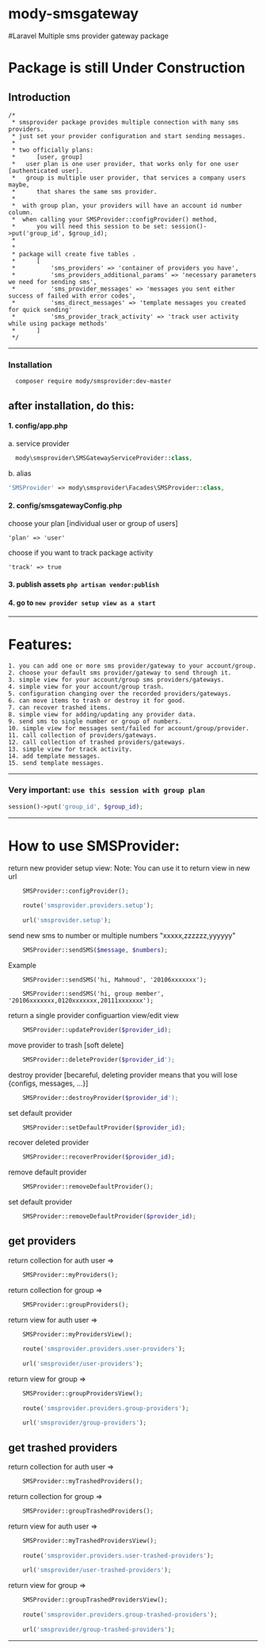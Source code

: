 # mody-smsgateway


#Laravel Multiple sms provider gateway package

# Package is still Under Construction

## Introduction

    /*
     * smsprovider package provides multiple connection with many sms providers.
     * just set your provider configuration and start sending messages.
     *
     * two officially plans:
     *      [user, group]
     *   user plan is one user provider, that works only for one user [authenticated user].
     *   group is multiple user provider, that services a company users maybe,
     *      that shares the same sms provider.
     *
     *  with group plan, your providers will have an account id number column.
     *  when calling your SMSProvider::configProvider() method,
     *      you will need this session to be set: session()->put('group_id', $group_id);
     *
     *
     * package will create five tables .
     *      [
     *          'sms_providers' => 'container of providers you have',
     *          'sms_providers_additional_params' => 'necessary parameters we need for sending sms',
     *          'sms_provider_messages' => 'messages you sent either success of failed with error codes',
     *          'sms_direct_messages' => 'template messages you created for quick sending'
     *          'sms_provider_track_activity' => 'track user activity while using package methods'
     *      ]
     */

----------------------------------------------------------------------

### Installation
      composer require mody/smsprovider:dev-master 


## after installation, do this:

#### 1. config/app.php
  a. service provider 
``` php
  mody\smsprovider\SMSGatewayServiceProvider::class,
```
  b. alias
  ```php
  'SMSProvider' => mody\smsprovider\Facades\SMSProvider::class,
```
#### 2. config/smsgatewayConfig.php

choose your plan [individual user or group of users]
    
    'plan' => 'user'
    
choose if you want to track package activity
    
    'track' => true

#### 3. publish assets ` php artisan vendor:publish `

#### 4. go to ` new provider setup view as a start ` 

--------------------------------------------------------------------------

# Features:
 ```
 1. you can add one or more sms provider/gateway to your account/group.
 2. choose your default sms provider/gateway to send through it.
 3. simple view for your account/group sms providers/gateways.
 4. simple view for your account/group trash.
 5. configuration changing over the recorded providers/gateways.
 6. can move items to trash or destroy it for good.
 7. can recover trashed items.
 8. simple view for adding/updating any provider data.
 9. send sms to single number or group of numbers.
 10. simple view for messages sent/failed for account/group/provider. 
 11. call collection of providers/gateways.
 12. call collection of trashed providers/gateways.
 13. simple view for track activity.
 14. add template messages.
 15. send template messages.
 ```

------------------------------------------------------------------------------
 
### Very important: 	`use this session with group plan`
	
```php
session()->put('group_id', $group_id);
```
 
 -----------------------------------------------------------------------------
 
# How to use SMSProvider:

return new provider setup view:
    Note: You can use it to return view in new url
	
```php
	SMSProvider::configProvider();
	
	route('smsprovider.providers.setup');
	
	url('smsprovider.setup');
```
	
send new sms to number or multiple numbers "xxxxx,zzzzzz,yyyyyy"
```php
	SMSProvider::sendSMS($message, $numbers);
```
Example

		SMSProvider::sendSMS('hi, Mahmoud', '20106xxxxxxx');
	
		SMSProvider::sendSMS('hi, group member', '20106xxxxxxx,0120xxxxxxx,20111xxxxxxx');
		
return a single provider configuartion view/edit view
```php
	SMSProvider::updateProvider($provider_id);
```
	
move provider to trash [soft delete]  
```php
	SMSProvider::deleteProvider($provider_id');
```
	
destroy provider [becareful, deleting provider means that you will lose {configs, messages, ...}]
```php
	SMSProvider::destroyProvider($provider_id');
```

set default provider
```php
	SMSProvider::setDefaultProvider($provider_id);
```
	
recover deleted provider
```php
	SMSProvider::recoverProvider($provider_id);
```
remove default provider 
```php
	SMSProvider::removeDefaultProvider();
```
		
set default provider 
```php
	SMSProvider::removeDefaultProvider($provider_id);
```


## get providers 
return collection for auth user => 
```php
	SMSProvider::myProviders();
```
return collection for group => 
```php
	SMSProvider::groupProviders();
```
return view for auth user => 
```php
	SMSProvider::myProvidersView();
	
	route('smsprovider.providers.user-providers');
	
	url('smsprovider/user-providers');
```
	
return view for group => 
```php
	SMSProvider::groupProvidersView();
		
	route('smsprovider.providers.group-providers');
	
	url('smsprovider/group-providers');
```
	

## get trashed providers 
return collection for auth user => 
```php
	SMSProvider::myTrashedProviders();
```
return collection for group => 
```php
	SMSProvider::groupTrashedProviders();
```
return view for auth user => 
```php
	SMSProvider::myTrashedProvidersView();
	
	route('smsprovider.providers.user-trashed-providers');
	
	url('smsprovider/user-trashed-providers');
```
	
return view for group => 
```php
	SMSProvider::groupTrashedProvidersView();
		
	route('smsprovider.providers.group-trashed-providers');
	
	url('smsprovider/group-trashed-providers');
```
		
-------------------------------------------------------------------------------

